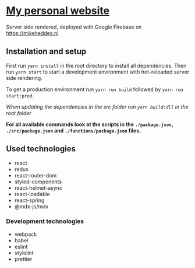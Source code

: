# [My personal website](https://mikeheddes.nl)

Server side rendered, deployed with Google Firebase on https://mikeheddes.nl.

## Installation and setup

First run `yarn install` in the root directory to install all dependencies.
Then run `yarn start` to start a development environment with hot-reloaded server side rendering.

To get a production environment run `yarn run build` followed by `yarn run start:prod`.

*When updating the dependencies in the src folder run `yarn build:dll` in the root folder*

**For all available commands look at the scripts in the `./package.json`, `./src/package.json` and `./functions/package.json` files.**

## Used technologies
- react
- redux
- react-router-dom
- styled-components
- react-helmet-async
- react-loadable
- react-spring
- @mdx-js/mdx

### Development technologies
- webpack
- babel
- eslint
- stylelint
- prettier
